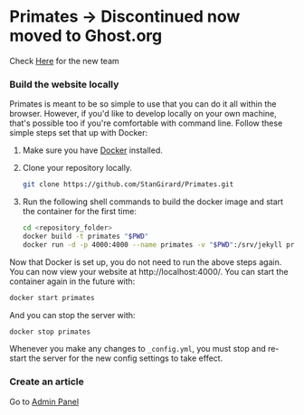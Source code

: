 # Primates -> Discontinued now moved to Ghost.org
Check [Here](https://github.com/StanGirard/Primates.dev) for the new team



### Build the website locally

Primates is meant to be so simple to use that you can do it all within the browser. However, if you'd like to develop locally on your own machine, that's possible too if you're comfortable with command line. Follow these simple steps set that up with Docker:

1. Make sure you have [Docker](https://www.docker.com/) installed.

2. Clone your repository locally.

    ```bash
    git clone https://github.com/StanGirard/Primates.git
    ```

3. Run the following shell commands to build the docker image and start the container for the first time:

    ```bash
    cd <repository_folder>
    docker build -t primates "$PWD"
    docker run -d -p 4000:4000 --name primates -v "$PWD":/srv/jekyll primates
    ```


Now that Docker is set up, you do not need to run the above steps again. You can now view your website at http://localhost:4000/. You can start the container again in the future with:

```bash
docker start primates
```

And you can stop the server with:

```bash
docker stop primates
```

Whenever you make any changes to `_config.yml`, you must stop and re-start the server for the new config settings to take effect.

### Create an article

Go to [Admin Panel](https://primates.dev/admin/)

